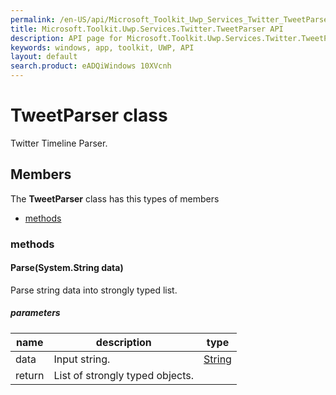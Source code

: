 ```yaml
---
permalink: /en-US/api/Microsoft_Toolkit_Uwp_Services_Twitter_TweetParser.htm
title: Microsoft.Toolkit.Uwp.Services.Twitter.TweetParser API 
description: API page for Microsoft.Toolkit.Uwp.Services.Twitter.TweetParser
keywords: windows, app, toolkit, UWP, API
layout: default
search.product: eADQiWindows 10XVcnh
---
```



# TweetParser class

Twitter Timeline Parser.

## Members

The **TweetParser** class has this types of members

* [methods](#methods)

### methods

#### Parse(System.String data)

Parse string data into strongly typed list.

##### parameters



| name | description | type || --- | --- | --- || data | Input string. | [String](https://msdn.microsoft.com/library/windows/apps/System.String) || return |List of strongly typed objects. |

